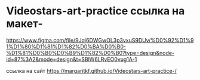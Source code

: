 # Videostars-art-practice ссылка на макет-
https://www.figma.com/file/9Jqj6DWGwOL3p3vxuS9DUv/%D0%92%D1%91%D1%80%D1%81%D1%82%D0%BA%D0%B0-%D1%81%D0%B0%D0%B9%D1%82%D0%B0?type=design&node-id=87%3A2&mode=design&t=SBlW6LRvEO0vug1A-1

ссылка на сайт
 https://margaritkf.github.io/Videostars-art-practice-/
